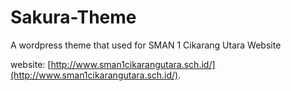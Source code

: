 # Sakura-Theme

A wordpress theme that used for SMAN 1 Cikarang Utara Website

website: [http://www.sman1cikarangutara.sch.id/](http://www.sman1cikarangutara.sch.id/).
